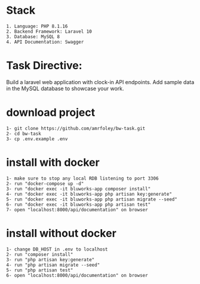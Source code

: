
# Stack

    1. Language: PHP 8.1.16
    2. Backend Framework: Laravel 10
    3. Database: MySQL 8
    4. API Documentation: Swagger

# Task Directive:
Build a laravel web application with clock-in API endpoints. Add sample data in the MySQL
database to showcase your work.

# download project 
    1- git clone https://github.com/amrfoley/bw-task.git
    2- cd bw-task
    3- cp .env.example .env

# install with docker
    1- make sure to stop any local RDB listening to port 3306
    2- run "docker-compose up -d"
    3- run "docker exec -it bluworks-app composer install"
    4- run "docker exec -it bluworks-app php artisan key:generate"
    5- run "docker exec -it bluworks-app php artisan migrate --seed"
    6- run "docker exec -it bluworks-app php artisan test"
    7- open "localhost:8000/api/documentation" on browser

# install without docker
    1- change DB_HOST in .env to localhost
    2- run "composer install"
    3- run "php artisan key:generate"
    4- run "php artisan migrate --seed"
    5- run "php artisan test"
    6- open "localhost:8000/api/documentation" on browser
